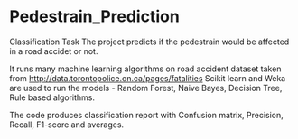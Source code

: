 # Pedestrain_Prediction

Classification Task
The project predicts if the pedestrain would be affected in a road accidet or not.

It runs many machine learning algorithms on road accident dataset taken from http://data.torontopolice.on.ca/pages/fatalities 
Scikit learn and Weka are used to run the models - Random Forest, Naive Bayes, Decision Tree, Rule based algorithms. 

The code produces classification report with Confusion matrix, Precision, Recall, F1-score and averages.
